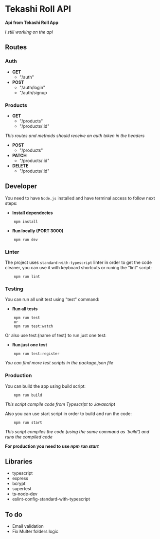 # Tekashi Roll API
**Api from Tekashi Roll App**

_I still working on the api_

## Routes

### Auth
* **GET**
    * "/auth"
* **POST**
    * "/auth/login"
    * "/auth/signup
### Products
* **GET**
    * "/products"
    * "/products/:id"

_This routes and methods should receive an auth token in the headers_

* **POST**
    * "/products"
* **PATCH**
    * "/products/:id"
* **DELETE**
    * "/products/:id"

## Developer 
You need to have `Node.js` installed and have terminal access to follow next steps:

* **Install dependecies**
```
    npm install
```
* **Run locally (PORT 3000)**
```
    npm run dev
```
### Linter
The project uses `standard-with-typescript` linter in order to get the code cleaner, you can use it with keyboard shortcuts or runing the "lint" script:
```
    npm run lint
```
### Testing
You can run all unit test using "test" command:

* **Run all tests**
```
    npm run test
    or
    npm run test:watch
```
Or also use test:{name of test} to run just one test:
* **Run just one test**
```
    npm run test:register
```
_You can find more test scripts in the package.json file_

### Production
You can build the app using build script:
```
    npm run build
```
_This script compile code from Typescript to Javascript_

Also you can use start script in order to build and run the code: 
```
    npm run start
``` 
_This script compiles the code (using the same command as 'build') and runs the compiled code_

**For production you need to use _npm run start_**
## Libraries
* typescript
* express
* bcrypt
* supertest
* ts-node-dev
* eslint-config-standard-with-typescript

## To do
- Email validation
- Fix Multer folders logic
